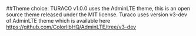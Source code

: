 ##Theme choice:
TURACO v1.0.0 uses the AdminLTE theme, this is an open source theme released under the MIT license.
Turaco uses version v3-dev of AdminLTE theme which is available here https://github.com/ColorlibHQ/AdminLTE/tree/v3-dev